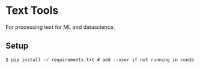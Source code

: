 # Text Tools

For processing text for ML and datascience.

## Setup

```
$ pip install -r requirements.txt # add --user if not running in conda
```
